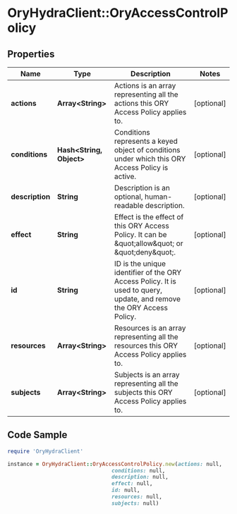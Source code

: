 # OryHydraClient::OryAccessControlPolicy

## Properties

Name | Type | Description | Notes
------------ | ------------- | ------------- | -------------
**actions** | **Array&lt;String&gt;** | Actions is an array representing all the actions this ORY Access Policy applies to. | [optional] 
**conditions** | **Hash&lt;String, Object&gt;** | Conditions represents a keyed object of conditions under which this ORY Access Policy is active. | [optional] 
**description** | **String** | Description is an optional, human-readable description. | [optional] 
**effect** | **String** | Effect is the effect of this ORY Access Policy. It can be \&quot;allow\&quot; or \&quot;deny\&quot;. | [optional] 
**id** | **String** | ID is the unique identifier of the ORY Access Policy. It is used to query, update, and remove the ORY Access Policy. | [optional] 
**resources** | **Array&lt;String&gt;** | Resources is an array representing all the resources this ORY Access Policy applies to. | [optional] 
**subjects** | **Array&lt;String&gt;** | Subjects is an array representing all the subjects this ORY Access Policy applies to. | [optional] 

## Code Sample

```ruby
require 'OryHydraClient'

instance = OryHydraClient::OryAccessControlPolicy.new(actions: null,
                                 conditions: null,
                                 description: null,
                                 effect: null,
                                 id: null,
                                 resources: null,
                                 subjects: null)
```


